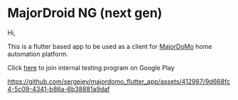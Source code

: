 # MajorDroid NG (next gen)

Hi,

This is a flutter based app to be used as a client for [MajorDoMo](https://github.com/sergejey/majordomo) home automation platform.

Click [here](https://play.google.com/apps/internaltest/4701492694019903281) to join internal testing program on Google Play

https://github.com/sergejey/majordomo_flutter_app/assets/412987/9d668fc4-5c09-4341-b86a-6b38881a9daf

